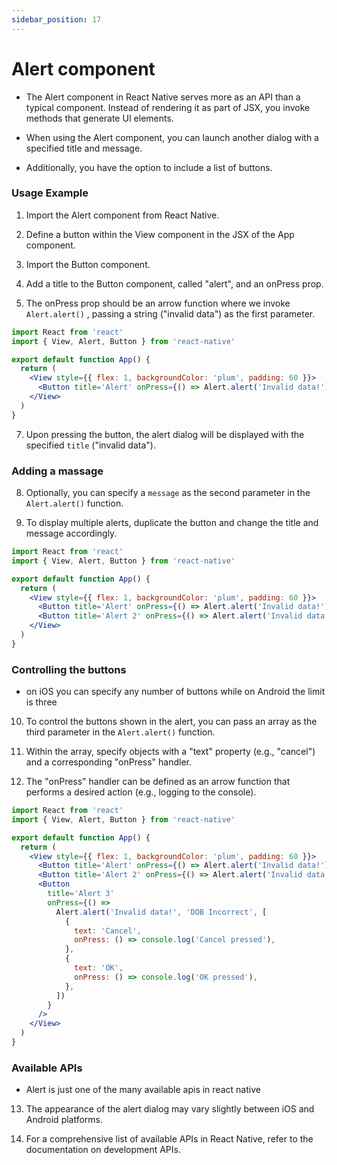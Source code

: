 ```yaml
---
sidebar_position: 17
---
```


# Alert component

- The Alert component in React Native serves more as an API than a typical component. Instead of rendering it as part of JSX, you invoke methods that generate UI elements.

- When using the Alert component, you can launch another dialog with a specified title and message.

- Additionally, you have the option to include a list of buttons.

### Usage Example

1. Import the Alert component from React Native.

2. Define a button within the View component in the JSX of the App component.

3. Import the Button component.

4. Add a title to the Button component, called "alert", and an onPress prop.

5. The onPress prop should be an arrow function where we invoke `Alert.alert()` , passing a string ("invalid data") as the first parameter.

```jsx
import React from 'react'
import { View, Alert, Button } from 'react-native'

export default function App() {
  return (
    <View style={{ flex: 1, backgroundColor: 'plum', padding: 60 }}>
      <Button title='Alert' onPress={() => Alert.alert('Invalid data!')} />
    </View>
  )
}
```

7. Upon pressing the button, the alert dialog will be displayed with the specified `title` ("invalid data").

### Adding a massage

8. Optionally, you can specify a `message` as the second parameter in the `Alert.alert()` function.

9. To display multiple alerts, duplicate the button and change the title and message accordingly.

```jsx
import React from 'react'
import { View, Alert, Button } from 'react-native'

export default function App() {
  return (
    <View style={{ flex: 1, backgroundColor: 'plum', padding: 60 }}>
      <Button title='Alert' onPress={() => Alert.alert('Invalid data!')} />
      <Button title='Alert 2' onPress={() => Alert.alert('Invalid data!', 'DOB Incorrect')} />
    </View>
  )
}
```

### Controlling the buttons

- on iOS you can specify any number of buttons while on Android the limit is three

10. To control the buttons shown in the alert, you can pass an array as the third parameter in the `Alert.alert()` function.

11. Within the array, specify objects with a "text" property (e.g., "cancel") and a corresponding "onPress" handler.

12. The "onPress" handler can be defined as an arrow function that performs a desired action (e.g., logging to the console).

```jsx
import React from 'react'
import { View, Alert, Button } from 'react-native'

export default function App() {
  return (
    <View style={{ flex: 1, backgroundColor: 'plum', padding: 60 }}>
      <Button title='Alert' onPress={() => Alert.alert('Invalid data!')} />
      <Button title='Alert 2' onPress={() => Alert.alert('Invalid data!', 'DOB Incorrect')} />
      <Button
        title='Alert 3'
        onPress={() =>
          Alert.alert('Invalid data!', 'DOB Incorrect', [
            {
              text: 'Cancel',
              onPress: () => console.log('Cancel pressed'),
            },
            {
              text: 'OK',
              onPress: () => console.log('OK pressed'),
            },
          ])
        }
      />
    </View>
  )
}
```

### Available APIs

- Alert is just one of the many available apis in react native

13. The appearance of the alert dialog may vary slightly between iOS and Android platforms.

14. For a comprehensive list of available APIs in React Native, refer to the documentation on development APIs.
